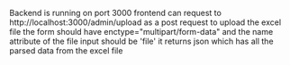 Backend is running on port 3000
frontend can request to http://localhost:3000/admin/upload as a post request to upload the excel file
the form should have enctype="multipart/form-data"
and the name attribute of the file input should be 'file'
it returns json which has all the parsed data from the excel file
